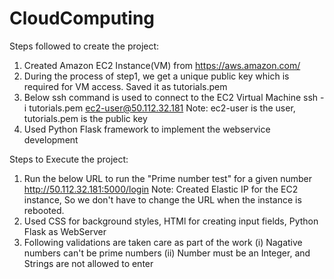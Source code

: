 # CloudComputing

Steps followed to create the project:
1) Created Amazon EC2 Instance(VM) from https://aws.amazon.com/ 
2) During the process of step1, we get a unique public key which is required for VM access. Saved it as tutorials.pem 
3) Below ssh command is used to connect to the EC2 Virtual Machine ssh -i tutorials.pem ec2-user@50.112.32.181 
Note: ec2-user is the user, tutorials.pem is the public key 
4) Used Python Flask framework to implement the webservice development

Steps to Execute the project: 
1) Run the below URL to run the "Prime number test" for a given number http://50.112.32.181:5000/login 
Note: Created Elastic IP for the EC2 instance, So we don't have to change the URL when the instance is rebooted. 
2) Used CSS for background styles, HTMl for creating input fields, Python Flask as WebServer 
3) Following validations are taken care as part of the work 
(i) Nagative numbers can't be prime numbers 
(ii) Number must be an Integer, and Strings are not allowed to enter
